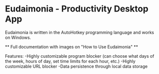 # Eudaimonia - Productivity Desktop App
Eudaimonia is written in the AutoHotkey programming language and works on Windows.

** Full documentation with images on "How to Use Eudaimonia" **

Features:
-Highly customizable program blocker (can choose what days of the week, hours of day, set time limits for each hour, etc.)
-Highly customizable URL blocker
-Data persistence through local data storage
